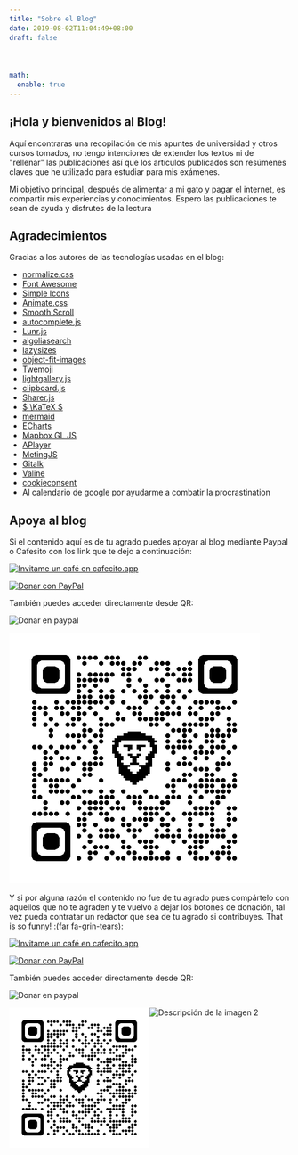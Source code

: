 ```yaml
---
title: "Sobre el Blog"
date: 2019-08-02T11:04:49+08:00
draft: false



math:
  enable: true
---
```


## ¡Hola y bienvenidos al Blog!

Aquí encontraras una recopilación de mis apuntes de universidad y otros cursos tomados, no tengo intenciones de extender los textos ni de "rellenar" las publicaciones así que los artículos publicados son resúmenes claves que he utilizado para estudiar para mis exámenes.

Mi objetivo principal, después de alimentar a mi gato y pagar el internet, es compartir mis experiencias y conocimientos. Espero las publicaciones te sean de ayuda y disfrutes de la lectura

## Agradecimientos

Gracias a los autores de las tecnologías usadas en el blog:

* [normalize.css](https://github.com/necolas/normalize.css)
* [Font Awesome](https://fontawesome.com/)
* [Simple Icons](https://github.com/simple-icons/simple-icons)
* [Animate.css](https://daneden.github.io/animate.css/)
* [Smooth Scroll](https://github.com/cferdinandi/smooth-scroll)
* [autocomplete.js](https://github.com/algolia/autocomplete.js)
* [Lunr.js](https://lunrjs.com/)
* [algoliasearch](https://github.com/algolia/algoliasearch-client-javascript)
* [lazysizes](https://github.com/aFarkas/lazysizes)
* [object-fit-images](https://github.com/fregante/object-fit-images)
* [Twemoji](https://github.com/twitter/twemoji)
* [lightgallery.js](https://github.com/sachinchoolur/lightgallery.js)
* [clipboard.js](https://github.com/zenorocha/clipboard.js)
* [Sharer.js](https://github.com/ellisonleao/sharer.js)
* [$ \KaTeX $](https://katex.org/)
* [mermaid](https://github.com/knsv/mermaid)
* [ECharts](https://echarts.apache.org/)
* [Mapbox GL JS](https://docs.mapbox.com/mapbox-gl-js)
* [APlayer](https://github.com/MoePlayer/APlayer)
* [MetingJS](https://github.com/metowolf/MetingJS)
* [Gitalk](https://github.com/gitalk/gitalk)
* [Valine](https://valine.js.org/)
* [cookieconsent](https://github.com/osano/cookieconsent)
* Al calendario de google por ayudarme a combatir la procrastination

## Apoya al blog

Si el contenido aquí es de tu agrado puedes apoyar al blog mediante Paypal o Cafesito con los link que te dejo a continuación:

[![Invitame un café en cafecito.app](https://cdn.cafecito.app/imgs/buttons/button_4.svg)](https://cafecito.app/deltronik)


[![Donar con PayPal](https://www.paypalobjects.com/webstatic/en_US/i/buttons/PP_logo_h_150x38.png)](https://www.paypal.com/donate/?hosted_button_id=W664EN3R57P62)

También puedes acceder directamente desde QR:

![Donar en paypal](C%C3%B3digoQR.png)

![Donar en cafecito](cafecito.png)

Y si por alguna razón el contenido no fue de tu agrado pues compártelo con aquellos que no te agraden y te vuelvo a dejar los botones de donación, tal vez pueda contratar un redactor que sea de tu agrado si contribuyes. That is so funny! :(far fa-grin-tears):

[![Invitame un café en cafecito.app](https://cdn.cafecito.app/imgs/buttons/button_4.svg)](https://cafecito.app/deltronik)


[![Donar con PayPal](https://www.paypalobjects.com/webstatic/en_US/i/buttons/PP_logo_h_150x38.png)](https://www.paypal.com/donate/?hosted_button_id=W664EN3R57P62)

También puedes acceder directamente desde QR:

![Donar en paypal](C%C3%B3digoQR.png)

<div style="display: flex; flex-direction: row;">
    <img src="cafecito.png" alt="Descripción de la imagen 1" style="width: 50%;">
    <img src="C%C3%B3digoQR.png" alt="Descripción de la imagen 2" style="width: 50%;">
</div>